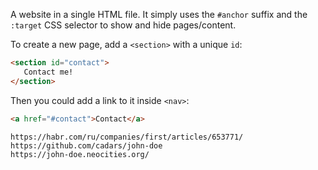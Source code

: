 A website in a single HTML file. It simply uses the `#anchor` suffix and the `:target` CSS selector to show and hide pages/content.

To create a new page, add a `<section>` with a unique `id`:
```html
<section id="contact">
   Contact me!
</section>
```
Then you could add a link to it inside `<nav>`:
```html
<a href="#contact">Contact</a>
```

```
https://habr.com/ru/companies/first/articles/653771/
https://github.com/cadars/john-doe
https://john-doe.neocities.org/
```
